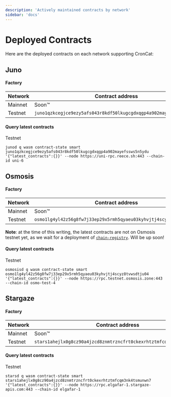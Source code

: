 ```yaml
---
description: 'Actively maintained contracts by network'
sidebar: 'docs'
---
```


# Deployed Contracts

Here are the deployed contracts on each network supporting CronCat:

<!-- This section intentionally commented out until we resolve an FFI error currently under investigation by the Neutron team.
## Neutron

#### Factory

| Network | Contract address                                                     |
|----|----------------------------------------------------------------------|
| Mainnet | Soon™                                                                |
| Testnet | `neutron1wr6vc3g4caz9aclgjacxewr0pjlre9wl2uhq73rp8mawwmqaczsq5smp3h` |

#### Query latest contracts

Testnet 

    neutrond q wasm contract-state smart neutron1wr6vc3g4caz9aclgjacxewr0pjlre9wl2uhq73rp8mawwmqaczsq5smp3h '{"latest_contracts":{}}' --node https://rpc.baryon.ntrn.info:443 --chain-id baryon-1

-->

## Juno

#### Factory

| Network | Contract address                                                  |
|----|-------------------------------------------------------------------|
| Mainnet | Soon™                                                             |
| Testnet | `juno1qzkcegjce9ezy5afs043r8kdf50lkugcgdxqgp4a902mayefssws5n5ydu` |

#### Query latest contracts

Testnet

    junod q wasm contract-state smart juno1qzkcegjce9ezy5afs043r8kdf50lkugcgdxqgp4a902mayefssws5n5ydu '{"latest_contracts":{}}' --node https://uni-rpc.reece.sh:443 --chain-id uni-6

## Osmosis

#### Factory

| Network | Contract address |
|----|------------------|
| Mainnet | Soon™            |
| Testnet | `osmo1lg4yl42z56g8fw7j33ep29x5rmh5qyaeu03kyhvjtj4scyz8tvwsdtju04` |

**Note**: at the time of this writing, the latest contracts are not on Osmosis testnet yet, as we wait for a deployment of [`chain-registry`](https://www.npmjs.com/package/chain-registry). Will be up soon!

#### Query latest contracts

Testnet

    osmosisd q wasm contract-state smart osmo1lg4yl42z56g8fw7j33ep29x5rmh5qyaeu03kyhvjtj4scyz8tvwsdtju04 '{"latest_contracts":{}}' --node https://rpc.testnet.osmosis.zone:443 --chain-id osmo-test-4

## Stargaze

#### Factory

| Network | Contract address                                                                                                     |
|----|----------------------------------------------------------------------------------------------------------------------|
| Mainnet | Soon™                                                                                                                |
| Testnet | `stars1ahejlx0g8cz90a4jzcd8znmtrzncfrt0ckexrhtztmfcqm3nk4tsmunwn7` |

#### Query latest contracts

Testnet

    starsd q wasm contract-state smart stars1ahejlx0g8cz90a4jzcd8znmtrzncfrt0ckexrhtztmfcqm3nk4tsmunwn7 '{"latest_contracts":{}}' --node https://rpc.elgafar-1.stargaze-apis.com:443 --chain-id elgafar-1

<!-- There's currently an issue using the deploy scripts with Archway, tracked here:
https://github.com/CronCats/cw-croncat/issues/393

Once this is resolved we can uncomment this section and these contextual notes.

## Archway

#### Factory

| Network | Contract address                                                                                    |
|----|-----------------------------------------------------------------------------------------------------|
| Mainnet | Soon™ |
| Testnet | `archway1g8s22s8mkgtu8p7zpy3lrmjl09jj76wkgl8c0xmt4hm7jc9vwq9qhk6u3t` |

#### Query latest contracts

Testnet

    archwayd q wasm contract-state smart archway1g8s22s8mkgtu8p7zpy3lrmjl09jj76wkgl8c0xmt4hm7jc9vwq9qhk6u3t '{"latest_contracts":{}}' --node https://rpc.constantine-1.archway.tech:443 --chain-id constantine-1

-->
